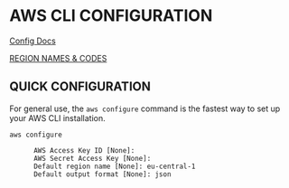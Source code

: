 # AWS CLI CONFIGURATION

[Config Docs](https://docs.aws.amazon.com/cli/latest/userguide/cli-chap-getting-started.html)

[REGION NAMES & CODES](https://docs.aws.amazon.com/AWSEC2/latest/UserGuide/using-regions-availability-zones.html#concepts-available-regions)

## QUICK CONFIGURATION

For general use, the `aws configure` command is the fastest way to set up your AWS CLI installation.
```
aws configure

      AWS Access Key ID [None]: 
      AWS Secret Access Key [None]: 
      Default region name [None]: eu-central-1
      Default output format [None]: json
```

































